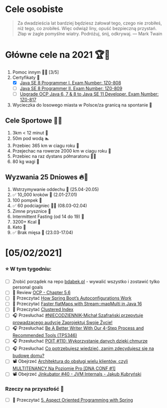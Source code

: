 Cele osobiste
==============
> Za dwadzieścia lat bardziej będziesz żałował tego, czego nie zrobiłeś, niż tego, co zrobiłeś. Więc odwiąż liny, opuść bezpieczną przystań. Złap w żagle pomyślne wiatry. Podróżuj, śnij, odkrywaj.
> — Mark Twain

# Główne cele na 2021 🏆🥇
1. Pomoc innym 🧚‍♂️ [3/5]
2. Certyfikaty 📜
   - [x] [Java SE 8 Programmer I. Exam Number: 1Z0-808](https://education.oracle.com/es/java-se-8-programmer-ii/pexam_1Z0-808)
   - [ ] [Java SE 8 Programmer II. Exam Number: 1Z0-809](https://education.oracle.com/es/java-se-8-programmer-ii/pexam_1Z0-809)
   - [ ]  [Upgrade OCP Java 6, 7 & 8 to Java SE 11 Developer. Exam Number: 1Z0-817](https://education.oracle.com/upgrade-ocp-java-6-7-8-to-java-se-11-developer/pexam_1Z0-817)
4. Wycieczka do losowego miasta w Polsce/za granicą na spontanie 🚙

## Cele Sportowe 💪🥈
1. 3km < 12 minut 👟
2. 50m pod wodą 🏊
3. Przebiec 365 km w ciagu roku 🏃
4. Przejechac na rowerze 2000 km w ciagu roku 🚴
5. Przebiec na raz dystans półmaratonu 🏃‍♀️
6. 80 kg wagi 💪

## Wyzwania 25 Dniowes 🔥🥉
1. Wstrzymywanie oddechu 🧘 (25.04-20.05)
2. ✅ 10_000 kroków 🦶 (2.01-27.01)
3. 100 pompek 🙇
4. ✅ 60 podciagniec 🏋️‍♂️ (08.03-02.04)
5. Zimne prysznice 🚿
6. Intermittent Fasting (od 14 do 19) 🥪
7. 3200+ Kcal 🍌
8. Keto 🥑
9. ✅ Brak mięsa 🍎 (23.03-17.04)

# [05/02/2021]

### ⭐ W tym tygodniu:
- [ ] Zrobić porządek na repo [bdabek.pl](https://github.com/BartoszDabek/bdabek.pl) - wywalić wszystko i zostawić tylko personal goals
- [ ] 📗 Review [OCP - Chapter 5,6](https://www.amazon.com/OCP-Certified-Professional-Programmer-1Z0-809-dp-1119067901/dp/1119067901/ref=mt_other?_encoding=UTF8&me=&qid=)
- [ ] 📗 Przeczytać [How Spring Boot’s Autoconfigurations Work](https://www.marcobehler.com/guides/spring-boot)
- [ ] 📗 Przeczytać [Faster flatMaps with Stream::mapMulti in Java 16](https://nipafx.dev/java-16-stream-mapmulti/)
- [ ] 📗 Przeczytać [Clustered Index](https://vladmihalcea.com/clustered-index/)
- [ ] 🎧 Przesłuchać [#NIECODZIENNIK-Michał Szafrański przepytuje prowadzącego audycję Zaprojektuj Swoje Życie!](https://zaprojektujswojezycie.pl/niecodziennik-michal-szafranski-przepytuje-prowadzacego-audycje-zaprojektuj-swoje-zycie/)
- [ ] 🎧 Przesłuchać [Be A Better Writer With Our 4-Step Process and Recommended Tools (TPS346)](https://www.asianefficiency.com/podcasts/346-better-writing/)
- [ ] 🎧 Przesłuchać [POIT #110: Wykorzystanie danych dzięki chmurze](https://porozmawiajmyoit.pl/poit-110-wykorzystanie-danych-dzieki-chmurze/)
- [ ] 🎧 Przesłuchać [Co potrzebujesz wiedzieć, zanim zdecydujesz się na budowę domu?](https://blog.poradnik-budowlany.com/budowac-dom-co-trzeba-wiedziec-przed-budowa-domu/)
- [ ] 📽️ Obejrzeć [Architektura do obsługi wielu klientów, czyli MULTITENANCY Na Poziomie Pro [DNA CONF #1]](https://youtu.be/kvQs6ZDGuXM)
- [ ] 📽️ Obejrzeć [Jinkubator #40 - JVM Internals - Jakub Kubryński](https://youtu.be/rWdgla54bcc)

### Rzeczy na przyszłość 🏅
- [ ] 📗 Przeczytać [5. Aspect Oriented Programming with Spring](https://docs.spring.io/spring-framework/docs/current/reference/html/core.html#aop)
